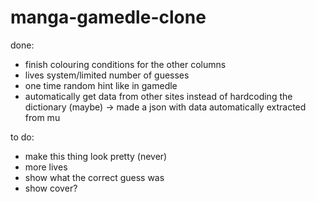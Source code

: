 # manga-gamedle-clone

done:
 * finish colouring conditions for the other columns
 * lives system/limited number of guesses
 * one time random hint like in gamedle
 * automatically get data from other sites instead of hardcoding the dictionary (maybe) -> made a json with data automatically extracted from mu


to do:
 * make this thing look pretty (never)
 * more lives
 * show what the correct guess was
 * show cover?
